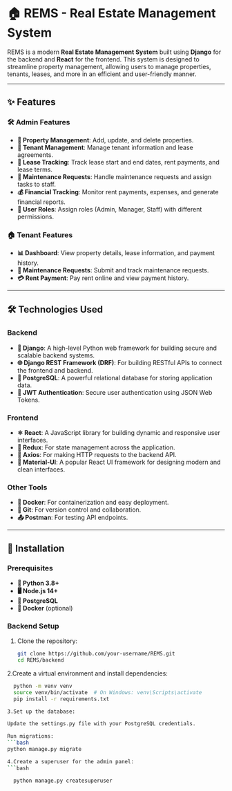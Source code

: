 # 🏠 REMS - Real Estate Management System

REMS is a modern **Real Estate Management System** built using **Django** for the backend and **React** for the frontend. This system is designed to streamline property management, allowing users to manage properties, tenants, leases, and more in an efficient and user-friendly manner.

---

## ✨ Features

### 🛠️ Admin Features
- **🏢 Property Management**: Add, update, and delete properties.
- **👤 Tenant Management**: Manage tenant information and lease agreements.
- **📅 Lease Tracking**: Track lease start and end dates, rent payments, and lease terms.
- **🔧 Maintenance Requests**: Handle maintenance requests and assign tasks to staff.
- **💰 Financial Tracking**: Monitor rent payments, expenses, and generate financial reports.
- **👥 User Roles**: Assign roles (Admin, Manager, Staff) with different permissions.

### 🏠 Tenant Features
- **📊 Dashboard**: View property details, lease information, and payment history.
- **🔧 Maintenance Requests**: Submit and track maintenance requests.
- **💳 Rent Payment**: Pay rent online and view payment history.

---

## 🛠️ Technologies Used

### Backend
- **🐍 Django**: A high-level Python web framework for building secure and scalable backend systems.
- **🌐 Django REST Framework (DRF)**: For building RESTful APIs to connect the frontend and backend.
- **🐘 PostgreSQL**: A powerful relational database for storing application data.
- **🔐 JWT Authentication**: Secure user authentication using JSON Web Tokens.

### Frontend
- **⚛️ React**: A JavaScript library for building dynamic and responsive user interfaces.
- **🔄 Redux**: For state management across the application.
- **📡 Axios**: For making HTTP requests to the backend API.
- **🎨 Material-UI**: A popular React UI framework for designing modern and clean interfaces.

### Other Tools
- **🐳 Docker**: For containerization and easy deployment.
- **🐙 Git**: For version control and collaboration.
- **📤 Postman**: For testing API endpoints.

---

## 🚀 Installation

### Prerequisites
- **🐍 Python 3.8+**
- **🖥️ Node.js 14+**
- **🐘 PostgreSQL**
- **🐳 Docker** (optional)

### Backend Setup
1. Clone the repository:
   ```bash
   git clone https://github.com/your-username/REMS.git
   cd REMS/backend

2.Create a virtual environment and install dependencies:
 ```bash
   python -m venv venv
   source venv/bin/activate  # On Windows: venv\Scripts\activate
   pip install -r requirements.txt

3.Set up the database:

Update the settings.py file with your PostgreSQL credentials.

Run migrations:
 ```bash
python manage.py migrate

4.Create a superuser for the admin panel:
 ```bash

   python manage.py createsuperuser
